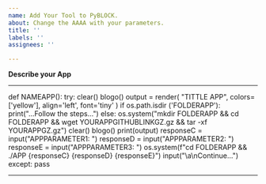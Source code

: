 ```yaml
---
name: Add Your Tool to PyBLOCK.
about: Change the AAAA with your parameters.
title: ''
labels: ''
assignees: ''

---
```


**Describe your App**


---
def NAMEAPP():
    try:
        clear()
        blogo()
        output = render(
        "TITTLE APP", colors=['yellow'], align='left', font='tiny'
        )
        if os.path.isdir ('FOLDERAPP'):
            print("...Follow the steps...")
        else:
            os.system("mkdir FOLDERAPP && cd FOLDERAPP && wget YOURAPPGITHUBLINKGZ.gz && tar -xf YOURAPPGZ.gz")
            clear()
            blogo()
            print(output)
        responseC = input("APPPARAMETER1: ")
        responseD = input("APPPARAMETER2: ")
        responseE = input("APPPARAMETER3: ")
        os.system(f"cd FOLDERAPP && ./APP {responseC} {responseD} {responseE}")
        input("\a\nContinue...")
    except:
        pass

---
